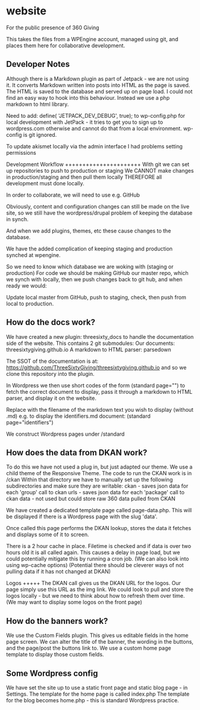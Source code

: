 website
=======
For the public presence of 360 Giving

This takes the files from a WPEngine account, managed using git, and places them here for collaborative development.


Developer Notes
---------------
Although there is a Markdown plugin as part of Jetpack - we are not using it. It converts Markdown written into posts into HTML as the page is saved. The HTML is saved to the database and served up on page load. I could not find an easy way to hook into this behaviour. Instead we use a php markdown to html library.

Need to add:
define( 'JETPACK_DEV_DEBUG', true);
to wp-config.php for local development with JetPack - it tries to get you to sign up to wordpress.com otherwise and cannot do that from a local environment.
wp-config is git ignored.

To update akismet locally via the admin interface I had problems setting permissions

Development Workflow
++++++++++++++++++++++
With git we can set up repositories to push to production or staging
We CANNOT make changes in production/staging and then pull them locally
THEREFORE all development must done locally.

In order to collaborate, we will need to use e.g. GitHub

Obviously, content and configuration changes can still be made on the live site, so we still have the wordpress/drupal problem of keeping the database in synch.

And when we add plugins, themes, etc these cause changes to the database.

We have the added complication of keeping staging and production synched at wpengine.


So we need to know which database we are woking with (staging or production)
For code we should be making GitHub our master repo, which we synch with locally, then we push changes back to git hub, and when ready we would:

Update local master from GitHub, push to staging, check, then push from local to production.

How do the docs work?
---------------------

We have created a new plugin: threesixty_docs to handle the documentation side of the website.
This contains 2 git submodules:
Our documents: threesixtygiving.github.io
A markdown to HTML parser: parsedown

The SSOT of the documentation is at:
https://github.com/ThreeSixtyGiving/threesixtygiving.github.io
and so we clone this repository into the plugin. 

In Wordpress we then use short codes of the form (standard page="<name>") to fetch the correct document to display, pass it through a markdown to HTML parser, and display it on the website.

Replace <name> with the filename of the markdown text you wish to display (without .md)
e.g. to display the identifiers.md document: (standard page="identifiers")

We construct Wordpress pages under /standard

How does the data from DKAN work?
---------------------------------
To do this we have not used a plug in, but just adapted our theme.
We use a child theme of the Responsive Theme.
The code to run the CKAN work is in /ckan
Within that directory we have to manually set up the following subdirectories and make sure they are writable:
ckan - saves json data for each 'group' call to ckan
urls  - saves json data for each 'package' call to ckan
data - not used but could store raw 360 data pulled from CKAN

We have created a dedicated template page called page-data.php. This will be displayed if there is a Wordpress page with the slug 'data'.

Once called this page performs the DKAN lookup, stores the data it fetches and displays some of it to screen.

There is a 2 hour cache in place. Filetime is checked and if data is over two hours old it is all called again. This causes a delay in page load, but we could potentially mitigate this by running a cron job.
(We can also look into using wp-cache options)
(Potential there should be cleverer ways of not pulling data if it has not changed at DKAN)

Logos
+++++
The DKAN call gives us the DKAN URL for the logos.
Our page simply use this URL as the img link.
We could look to pull and store the logos locally - but we need to think about how to refresh them over time.
(We may want to display some logos on the front page)


How do the banners work?
------------------------
We use the Custom Fields plugin.
This gives us editable fields in the home page screen.
We can alter the title of the banner, the wording in the buttons, and the page/post the buttons link to.
We use a custom home page template to display those custom fields.


Some Wordpress config
---------------------
We have set the site up to use a static front page and static blog page - in Settings.
The template for the home page is called index.php
The template for  the blog becomes home.php - this is standard Wordpress practice.



